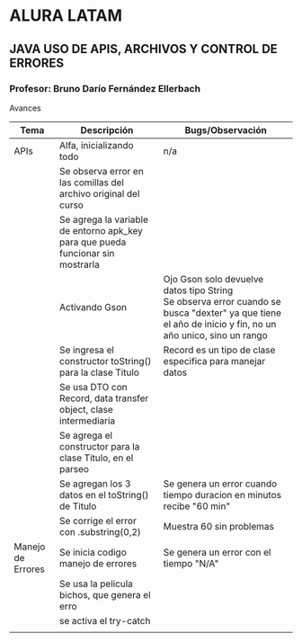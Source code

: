 # ALURA LATAM 
## JAVA USO DE APIS, ARCHIVOS Y CONTROL DE ERRORES
### Profesor: Bruno Darío Fernández Ellerbach
 

Avances

| Tema              | Descripción                                                                     | Bugs/Observación                                                                                                                                           |
|-------------------|---------------------------------------------------------------------------------|------------------------------------------------------------------------------------------------------------------------------------------------------------|
| APIs              | Alfa, inicializando todo                                                        | n/a                                                                                                                                                        |
|                   | Se observa error en las comillas del archivo original del curso                 |                                                                                                                                                            |
|                   | Se agrega la variable de entorno apk_key para que pueda funcionar sin mostrarla |                                                                                                                                                            |
|                   | Activando Gson                                                                  | Ojo Gson solo devuelve datos tipo String<br/>Se observa error cuando se busca "dexter" ya que tiene el año de inicio y fin, no un año unico, sino un rango |
|                   | Se ingresa el constructor toString() para la clase Titulo                       | Record es un tipo de clase especifica para manejar datos                                                                                                   |
|                   | Se usa DTO con Record, data transfer object, clase intermediaria                |                                                                                                                                                            |
|                   | Se agrega el constructor para la clase Titulo, en el parseo                     |                                                                                                                                                            |
|                   | Se agregan los 3 datos en el toString() de Titulo                               | Se genera un error cuando tiempo duracion en minutos recibe "60 min"                                                                                       |
|                   | Se corrige el error con .substring(0,2)                                         | Muestra 60 sin problemas                                                                                                                                   |
| Manejo de Errores | Se inicia codigo manejo de errores                                              | Se genera un error con el tiempo "N/A"                                                                                                                      |
|                   | Se usa la pelicula bichos, que genera el erro                                   |                                                                                                                                                            |
|                   | se activa el try-catch                                                          |                                                                                                                                                            |
|                   |                                                                                 |                                                                                                                                                            |
